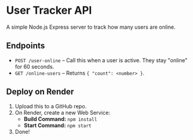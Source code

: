 # User Tracker API

A simple Node.js Express server to track how many users are online.

## Endpoints

- `POST /user-online` – Call this when a user is active. They stay "online" for 60 seconds.
- `GET /online-users` – Returns `{ "count": <number> }`.

## Deploy on Render

1. Upload this to a GitHub repo.
2. On Render, create a new Web Service:
   - **Build Command:** `npm install`
   - **Start Command:** `npm start`
3. Done!